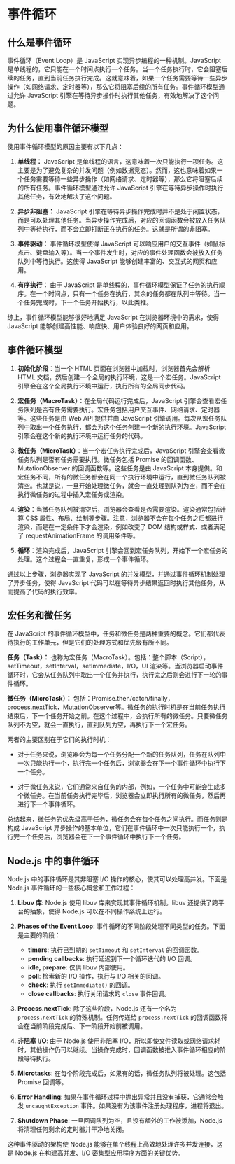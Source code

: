 # 事件循环

## 什么是事件循环

事件循环（Event Loop）是 JavaScript 实现异步编程的一种机制。JavaScript 是单线程的，它只能在一个时间点执行一个任务。当一个任务执行时，它会阻塞后续的任务，直到当前任务执行完成。这就意味着，如果一个任务需要等待一些异步操作（如网络请求、定时器等），那么它将阻塞后续的所有任务。事件循环模型通过允许 JavaScript 引擎在等待异步操作时执行其他任务，有效地解决了这个问题。

## 为什么使用事件循环模型

使用事件循环模型的原因主要有以下几点：

1. **单线程：** JavaScript 是单线程的语言，这意味着一次只能执行一项任务。这主要是为了避免复杂的并发问题（例如数据竞态）。然而，这也意味着如果一个任务需要等待一些异步操作（如网络请求、定时器等），那么它将阻塞后续的所有任务。事件循环模型通过允许 JavaScript 引擎在等待异步操作时执行其他任务，有效地解决了这个问题。

2. **异步非阻塞：** JavaScript 引擎在等待异步操作完成时并不是处于闲置状态，而是可以处理其他任务。当异步操作完成后，对应的回调函数会被放入任务队列中等待执行，而不会立即打断正在执行的任务。这就是所谓的非阻塞。

3. **事件驱动：** 事件循环模型使得 JavaScript 可以响应用户的交互事件（如鼠标点击、键盘输入等）。当一个事件发生时，对应的事件处理函数会被放入任务队列中等待执行。这使得 JavaScript 能够创建丰富的、交互式的网页和应用。

4. **有序执行：** 由于 JavaScript 是单线程的，事件循环模型保证了任务的执行顺序。在一个时间点，只有一个任务在执行，其余的任务都在队列中等待。当一个任务完成时，下一个任务开始执行，以此类推。

综上，事件循环模型能够很好地满足 JavaScript 在浏览器环境中的需求，使得 JavaScript 能够创建高性能、响应快、用户体验良好的网页和应用。

## 事件循环模型

1. **初始化阶段**：当一个 HTML 页面在浏览器中加载时，浏览器首先会解析 HTML 文档，然后创建一个全局的执行环境，这是一个宏任务。JavaScript 引擎会在这个全局执行环境中运行，执行所有的全局同步代码。

2. **宏任务（MacroTask）**：在全局代码运行完成后，JavaScript 引擎会查看宏任务队列是否有任务需要执行。宏任务包括用户交互事件、网络请求、定时器等。这些任务是由 Web API 提供并由 JavaScript 引擎调用。每次从宏任务队列中取出一个任务执行，都会为这个任务创建一个新的执行环境。JavaScript 引擎会在这个新的执行环境中运行任务的代码。

3. **微任务（MicroTask）**：当一个宏任务执行完成后，JavaScript 引擎会查看微任务队列是否有任务需要执行。微任务包括 Promise 的回调函数、MutationObserver 的回调函数等。这些任务是由 JavaScript 本身提供。和宏任务不同，所有的微任务都会在同一个执行环境中运行，直到微任务队列被清空。也就是说，一旦开始处理微任务，就会一直处理到队列为空，而不会在执行微任务的过程中插入宏任务或渲染。

4. **渲染**：当微任务队列被清空后，浏览器会查看是否需要渲染。渲染通常包括计算 CSS 属性、布局、绘制等步骤。注意，浏览器不会在每个任务之后都进行渲染，而是在一定条件下才会渲染，例如改变了 DOM 结构或样式、或者满足了 requestAnimationFrame 的调用条件等。

5. **循环**：渲染完成后，JavaScript 引擎会回到宏任务队列，开始下一个宏任务的处理。这个过程会一直重复，形成一个事件循环。

通过以上步骤，浏览器实现了 JavaScript 的并发模型，并通过事件循环机制处理了异步任务，使得 JavaScript 代码可以在等待异步结果返回时执行其他任务，从而提高了代码的执行效率。



## 宏任务和微任务

在 JavaScript 的事件循环模型中，任务和微任务是两种重要的概念。它们都代表待执行的工作单元，但是它们的处理方式和优先级有所不同。

**任务（Task）：** 也称为宏任务（MacroTask）。包括：整个脚本（Script），setTimeout，setInterval，setImmediate，I/O，UI 渲染等。当浏览器启动事件循环时，它会从任务队列中取出一个任务并执行，执行完之后则会进行下一轮的事件循环。

**微任务（MicroTask）：** 包括：Promise.then/catch/finally，process.nextTick，MutationObserver等。微任务的执行时机是在当前任务执行结束后，下一个任务开始之前。在这个过程中，会执行所有的微任务。只要微任务队列不为空，就会一直执行，直到队列为空，再执行下一个宏任务。

两者的主要区别在于它们的执行时机：

- 对于任务来说，浏览器会为每一个任务分配一个新的任务队列，任务在队列中一次只能执行一个，执行完一个任务后，浏览器会在下一个事件循环中执行下一个任务。

- 对于微任务来说，它们通常来自任务的内部，例如，一个任务中可能会生成多个微任务。在当前任务执行完毕后，浏览器会立即执行所有的微任务，然后再进行下一个事件循环。

总结起来，微任务的优先级高于任务，微任务会在每个任务之间执行。而任务则是构成 JavaScript 异步操作的基本单位，它们在事件循环中一次只能执行一个，执行完一个任务后，浏览器会在下一个事件循环中执行下一个任务。

## Node.js 中的事件循环

Node.js 中的事件循环是其非阻塞 I/O 操作的核心，使其可以处理高并发。下面是 Node.js 事件循环的一些核心概念和工作过程：

1. **Libuv 库**: Node.js 使用 libuv 库来实现其事件循环机制。libuv 还提供了跨平台的抽象，使得 Node.js 可以在不同操作系统上运行。

2. **Phases of the Event Loop**: 事件循环的不同阶段处理不同类型的任务。下面是主要的阶段：

   - **timers**: 执行已到期的 `setTimeout` 和 `setInterval` 的回调函数。
   - **pending callbacks**: 执行延迟到下一个循环迭代的 I/O 回调。
   - **idle, prepare**: 仅供 libuv 内部使用。
   - **poll**: 检索新的 I/O 操作，执行与 I/O 相关的回调。
   - **check**: 执行 `setImmediate()` 的回调。
   - **close callbacks**: 执行关闭请求的 `close` 事件回调。

3. **Process.nextTick**: 除了这些阶段，Node.js 还有一个名为 `process.nextTick` 的特殊机制。任何传递给 `process.nextTick` 的回调函数将会在当前阶段完成后、下一阶段开始前被调用。

4. **非阻塞 I/O**: 由于 Node.js 使用非阻塞 I/O，所以即使文件读取或网络请求耗时，其他操作仍可以继续。当操作完成时，回调函数被推入事件循环相应的阶段等待执行。

5. **Microtasks**: 在每个阶段完成后，如果有的话，微任务队列将被处理。这包括 Promise 回调等。

6. **Error Handling**: 如果在事件循环过程中抛出异常并且没有捕获，它通常会触发 `uncaughtException` 事件。如果没有为该事件注册处理程序，进程将退出。

7. **Shutdown Phase**: 一旦回调队列为空，且没有额外的工作被添加，Node.js 将清理任何剩余的定时器并干净地关闭。

这种事件驱动的架构使 Node.js 能够在单个线程上高效地处理许多并发连接，这是 Node.js 在构建高并发、I/O 密集型应用程序方面的关键优势。

